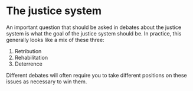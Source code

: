 # The justice system
An important question that should be asked in debates about the justice system is what the goal of the justice system should be. In practice, this generally looks like a mix of these three:
1. Retribution
2. Rehabilitation
3. Deterrence

Different debates will often require you to take different positions on these issues as necessary to win them.